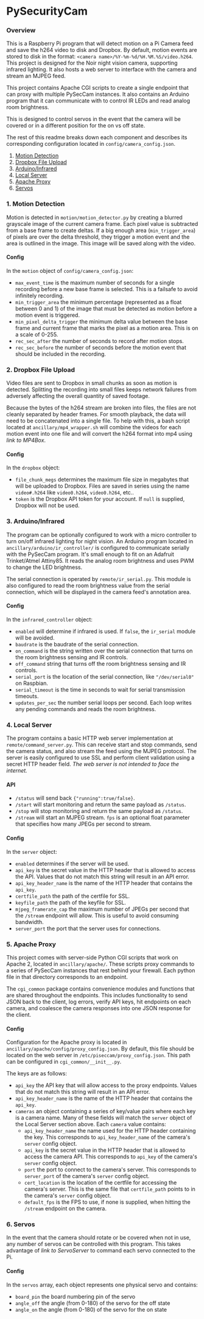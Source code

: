 # PySecurityCam

### Overview

This is a Raspberry Pi program that will detect motion on a Pi Camera feed and save the h264 video to disk and Dropbox. By default, motion events are stored to disk in the format: `<camera name>/%Y-%m-%d/%H.%M.%S/video.h264`. This project is designed for the Noir night vision camera, supporting infrared lighting. It also hosts a web server to interface with the camera and stream an MJPEG feed.

This project contains Apache CGI scripts to create a single endpoint that can proxy with multiple PySecCam instances. It also contains an Arduino program that it can communicate with to control IR LEDs and read analog room brightness.

This is designed to control servos in the event that the camera will be covered or in a different position for the on vs off state.

The rest of this readme breaks down each component and describes its corresponding configuration located in `config/camera_config.json`.
 1. [Motion Detection](#1-motion-detection)
 2. [Dropbox File Upload](#2-dropbox-file-upload)
 3. [Arduino/Infrared](#3-arduinoinfrared)
 4. [Local Server](#4-local-server)
 5. [Apache Proxy](#5-apache-proxy)
 6. [Servos](#6-servos)

### 1. Motion Detection

Motion is detected in `motion/motion_detector.py` by creating a blurred grayscale image of the current camera frame. Each pixel value is subtracted from a base frame to create deltas. If a big enough area (`min_trigger_area`) of pixels are over the delta threshold, they trigger a motion event and the area is outlined in the image. This image will be saved along with the video.

#### Config

In the `motion` object of `config/camera_config.json`:
- `max_event_time` is the maximum number of seconds for a single recording before a new base frame is selected. This is a failsafe to avoid infinitely recording.
- `min_trigger_area` the minimum percentage (represented as a float between 0 and 1) of the image that must be detected as motion before a motion event is triggered.
- `min_pixel_delta_trigger` the minimum delta value between the base frame and current frame that marks the pixel as a motion area. This is on a scale of 0-255.
- `rec_sec_after` the number of seconds to record after motion stops.
- `rec_sec_before` the number of seconds before the motion event that should be included in the recording.

### 2. Dropbox File Upload

Video files are sent to Dropbox in small chunks as soon as motion is detected. Splitting the recording into small files keeps network failures from adversely affecting the overall quantity of saved footage.

Because the bytes of the h264 stream are broken into files, the files are not cleanly separated by header frames. For smooth playback, the data will need to be concatenated into a single file. To help with this, a bash script located at `ancillary/mp4_wrapper.sh` will combine the videos for each motion event into one file and will convert the h264 format into mp4 using _link to MP4Box_. 

#### Config

In the `dropbox` object:
- `file_chunk_megs` determines the maximum file size in megabytes that will be uploaded to Dropbox. Files are saved in series using the name `video#.h264` like `video0.h264`, `video0.h264`, etc..
- `token` is the Dropbox API token for your account. If `null` is supplied, Dropbox will not be used.

### 3. Arduino/Infrared

The program can be optionally configured to work with a micro controller to turn on/off infrared lighting for night vision. An Arduino program located in `ancillary/arduino/ir_controller/` is configured to communicate serially with the PySecCam program. It's small enough to fit on an Adafruit Trinket/Atmel Attiny85.  It reads the analog room brightness and uses PWM to change the LED brightness.

The serial connection is operated by `remote/ir_serial.py`. This module is also configured to read the room brightness value from the serial connection, which will be displayed in the camera feed's annotation area.

#### Config

In the `infrared_controller` object:
- `enabled` will determine if infrared is used. If `false`, the `ir_serial` module will be avoided.
- `baudrate` is the baudrate of the serial connection.
- `on_command` is the string written over the serial connection that turns on the room brightness sensing and IR controls.
- `off_command` string that turns off the room brightness sensing and IR controls.
- `serial_port` is the location of the serial connection, like `"/dev/serial0"` on Raspbian.
- `serial_timeout` is the time in seconds to wait for serial transmission timeouts.
- `updates_per_sec` the number serial loops per second. Each loop writes any pending commands and reads the room brightness. 

### 4. Local Server

The program contains a basic HTTP web server implementation at `remote/command_server.py`.  This can receive start and stop commands, send the camera status, and also stream the feed using the MJPEG protocol.  The server is easily configured to use SSL and perform client validation using a secret HTTP header field.  _The web server is not intended to face the internet._

#### API

- `/status` will send back `{"running":true/false}`. 
- `/start` will start monitoring and return the same payload as `/status`.
- `/stop` will stop monitoring and return the same payload as `/status`.
- `/stream` will start an MJPEG stream. `fps` is an optional float parameter that specifies how many JPEGs per second to stream.

#### Config

In the `server` object:
- `enabled` determines if the server will be used.
- `api_key` is the secret value in the HTTP header that is allowed to access the API. Values that do not match this string will result in an API error.
- `api_key_header_name` is the name of the HTTP header that contains the `api_key`.
- `certfile_path` the path of the certfile for SSL.
- `keyfile_path` the path of the keyfile for SSL.
- `mjpeg_framerate_cap` the maximum number of JPEGs per second that the `/stream` endpoint will allow. This is useful to avoid consuming bandwidth. 
- `server_port` the port that the server uses for connections.

### 5. Apache Proxy

This project comes with server-side Python CGI scripts that work on Apache 2, located in `ancillary/apache/`. These scripts proxy commands to a series of PySecCam instances that rest behind your firewall. Each python file in that directory corresponds to an endpoint.

The `cgi_common` package contains convenience modules and functions that are shared throughout the endpoints. This includes functionality to send JSON back to the client, log errors, verify API keys, hit endpoints on each camera, and coalesce the camera responses into one JSON response for the client.

#### Config

Configuration for the Apache proxy is located in `ancillary/apache/config/proxy_config.json`. By default, this file should be located on the web server in `/etc/piseccam/proxy_config.json`. This path can be configured in `cgi_common/__init__.py`.

The keys are as follows:
- `api_key` the API key that will allow access to the proxy endpoints. Values that do not match this string will result in an API error.
- `api_key_header_name` is the name of the HTTP header that contains the `api_key`.
- `cameras` an object containing a series of key/value pairs where each key is a camera name. Many of these fields will match the `server` object of the Local Server section above. Each `camera` value contains:
   - `api_key_header_name` the name used for the HTTP header containing the key. This corresponds to `api_key_header_name` of the camera's `server` config object.
   - `api_key` is the secret value in the HTTP header that is allowed to access the camera API. This corresponds to `api_key` of the camera's `server` config object.
   - `port` the port to connect to the camera's server. This corresponds to `server_port` of the camera's `server` config object.
   - `cert_location` is the location of the certfile for accessing the camera's server. This is the same file that `certfile_path` points to in the camera's `server` config object.
   - `default_fps` is the FPS to use, if none is supplied, when hitting the `/stream` endpoint on the camera.

 ### 6. Servos
 
 In the event that the camera should rotate or be covered when not in use, any number of servos can be controlled with this program. This takes advantage of _link to ServoServer_ to command each servo connected to the Pi.  
 
 #### Config
 
 In the `servos` array, each object represents one physical servo and contains:
 - `board_pin` the board numbering pin of the servo
 - `angle_off` the angle (from 0-180) of the servo for the off state
 - `angle_on` the angle (from 0-180) of the servo for the on state 
